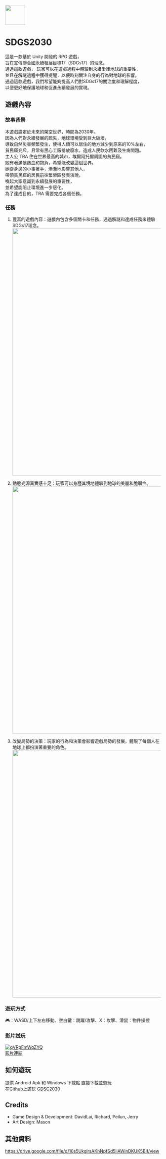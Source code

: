<img width="64" src="https://user-images.githubusercontent.com/86880683/227767257-fab63f71-88de-40ab-b07b-877d3a38c6db.png"/>

# SDGS2030
這是一款基於 Unity 開發的 RPG 遊戲，  
旨在宣傳聯合國永續發展目標17（SDGs17）的理念。  
通過這款遊戲，  玩家可以在遊戲過程中體驗到永續愛護地球的重要性，  
並且在解謎過程中獲得提醒，以便時刻關注自身的行為對地球的影響。  
通過這款遊戲，我們希望能夠提高人們對SDGs17的關注度和理解程度，  
以便更好地保護地球和促進永續發展的實現。  

## 遊戲內容
### 故事背景
本遊戲設定於未來的架空世界，時間為2030年。  
因為人們對永續發展的疏失，地球環境受到巨大破壞，  
導致自然災害頻繁發生，使得人類可以居住的地方減少到原來的10%左右，  
貧民窟充斥，且常有黑心工廠排放廢水，造成人民飲水困難及生病問題。  
主人公 TRA 住在世界最高的城市，埃爾阿托爾周圍的貧民窟。  
她有著滿懷熱血和抱負，希望能改變這個世界。  
她從身邊的小事著手，漸漸地影響其他人，  
帶領貧民窟的居民前往繁榮區發表演說，  
喚起大家意識到永續發展的重要性，  
並希望能阻止環境進一步惡化。  
為了達成目的，TRA 需要完成各個任務。

### 任務
1. 豐富的遊戲內容：遊戲內包含多個關卡和任務，通過解謎和達成任務來體驗SDGs17理念。<img width="800" src="https://user-images.githubusercontent.com/86880683/226175194-7792be14-87e2-4865-b507-6d55414f10f5.png"/>

2. 動態光源真實感十足：玩家可以身歷其境地體驗到地球的美麗和脆弱性。<img width="800" src="https://user-images.githubusercontent.com/86880683/226175244-2679e3aa-722c-4aeb-857f-8e47588d3146.png"/>

3. 改變局勢的決策：玩家的行為和決策會影響遊戲局勢的發展，體現了每個人在地球上都扮演著重要的角色。<img width="800" src="https://user-images.githubusercontent.com/86880683/226175490-254ad16d-bd8b-4f67-b1be-7233445912df.png"/>

### 遊玩方式
🎮：WASD/上下左右移動、空白鍵：跳躍/攻擊、X：攻擊、滑鼠：物件操控

### 影片試玩
[![qVRpFmWqZYQ](https://img.youtube.com/vi/qVRpFmWqZYQ/0.jpg)](https://www.youtube.com/watch?v=qVRpFmWqZYQ)  
[影片連結](https://youtu.be/qVRpFmWqZYQ)

## 如何遊玩
提供 Android Apk 和 Windows 下載點 直接下載並遊玩  
在Github上遊玩 [GDSC2030](https://idontknowchek.github.io/SDGS2030/)

## Credits
- Game Design & Development: DavidLai, Richard, Peilun, Jerry
- Art Design: Mason

## 其他資料
https://drive.google.com/file/d/10s5UkglrsAKhNpfSd5iiAWinDKUK5Blf/view
